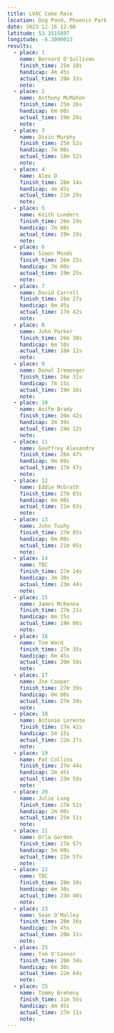 ```yaml
---
title: LVAC Cake Race
location: Dog Pond, Phoenix Park
date: 2023-12-16 12:00
latitude: 53.3515897
longitude: -6.3090013
results:
  - place: 1
    name: Bernard O'Sullivan
    finish_time: 25m 18s
    handicap: 4m 45s
    actual_time: 20m 33s
    note:
  - place: 2
    name: Anthony McMahon
    finish_time: 25m 26s
    handicap: 6m 00s
    actual_time: 19m 26s
    note:
  - place: 3
    name: Oisin Murphy
    finish_time: 25m 52s
    handicap: 7m 00s
    actual_time: 18m 52s
    note:
  - place: 4
    name: Alex D
    finish_time: 26m 14s
    handicap: 4m 45s
    actual_time: 21m 29s
    note:
  - place: 5
    name: Keith Lunders
    finish_time: 26m 19s
    handicap: 7m 00s
    actual_time: 19m 19s
    note:
  - place: 6
    name: Simon Monds
    finish_time: 26m 25s
    handicap: 7m 00s
    actual_time: 19m 25s
    note:
  - place: 7
    name: David Carroll
    finish_time: 26m 27s
    handicap: 8m 45s
    actual_time: 17m 42s
    note:
  - place: 8
    name: John Parker
    finish_time: 26m 30s
    handicap: 6m 10s
    actual_time: 18m 12s
    note:
  - place: 9
    name: Donal Iremonger
    finish_time: 26m 31s
    handicap: 7m 15s
    actual_time: 19m 16s
    note:
  - place: 10
    name: Aoife Brady
    finish_time: 26m 42s
    handicap: 2m 30s
    actual_time: 24m 12s
    note:
  - place: 11
    name: Geoffrey Alexandre
    finish_time: 26m 47s
    handicap: 9m 00s
    actual_time: 17m 47s
    note:
  - place: 12
    name: Eddie McGrath
    finish_time: 27m 03s
    handicap: 6m 00s
    actual_time: 21m 03s
    note:
  - place: 13
    name: John Tuohy
    finish_time: 27m 05s
    handicap: 6m 00s
    actual_time: 21m 05s
    note:
  - place: 14
    name: TBC
    finish_time: 27m 14s
    handicap: 3m 30s
    actual_time: 23m 44s
    note:
  - place: 15
    name: James McKenna
    finish_time: 27m 21s
    handicap: 8m 15s
    actual_time: 19m 06s
    note:
  - place: 16
    name: Tom Ward
    finish_time: 27m 35s
    handicap: 6m 45s
    actual_time: 20m 50s
    note:
  - place: 17
    name: Joe Cooper
    finish_time: 27m 39s
    handicap: 0m 00s
    actual_time: 27m 39s
    note:
  - place: 18
    name: Antonio Lorente
    finish_time: 27m 42s
    handicap: 5m 15s
    actual_time: 22m 27s
    note:
  - place: 19
    name: Pat Collins
    finish_time: 27m 44s
    handicap: 2m 45s
    actual_time: 23m 59s
    note:
  - place: 20
    name: Julie Long
    finish_time: 27m 51s
    handicap: 2m 00s
    actual_time: 25m 51s
    note:
  - place: 21
    name: Orla Gordon
    finish_time: 27m 57s
    handicap: 5m 00s
    actual_time: 22m 57s
    note:
  - place: 22
    name: TBC
    finish_time: 28m 10s
    handicap: 4m 30s
    actual_time: 23m 40s
    note:
  - place: 23
    name: Sean O'Malley
    finish_time: 28m 16s
    handicap: 7m 45s
    actual_time: 20m 31s
    note:
  - place: 25
    name: Tom O'Connor
    finish_time: 28m 34s
    handicap: 6m 30s
    actual_time: 22m 04s
    note:
  - place: 25
    name: Tommy Breheny
    finish_time: 31m 56s
    handicap: 4m 45s
    actual_time: 27m 11s
    note:
---
```

